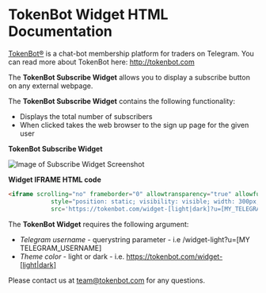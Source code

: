 # TokenBot Widget HTML Documentation

[TokenBot®](htttps://tokenbot.com) is a chat-bot membership platform for traders on Telegram. You can read more about TokenBot here: http://tokenbot.com

The **TokenBot Subscribe Widget** allows you to display a subscribe button on any external webpage. 

The **TokenBot Subscribe Widget** contains the following functionality:

- Displays the total number of subscribers
- When clicked takes the web browser to the sign up page for the given user

**TokenBot Subscribe Widget**

![Image of Subscribe Widget Screenshot](https://s3.us-east-2.amazonaws.com/assets.tokenbot.com/widget-screenshot_.png)

**Widget IFRAME HTML code**

```html
<iframe scrolling="no" frameborder="0" allowtransparency="true" allowfullscreen="true"
            style="position: static; visibility: visible; width: 300px; height: 30px; background: transparent"
            src='https://tokenbot.com/widget-[light|dark]?u=[MY_TELEGRAM_USERNAME]'></iframe>
```

The **TokenBot Widget** requires the following argument:
 - *Telegram username* - querystring parameter - i.e /widget-light?u=[MY TELEGRAM_USERNAME]
 - *Theme color* - light or dark - i.e. https://tokenbot.com/widget-[light|dark]

 
 Please contact us at team@tokenbot.com for any questions.
